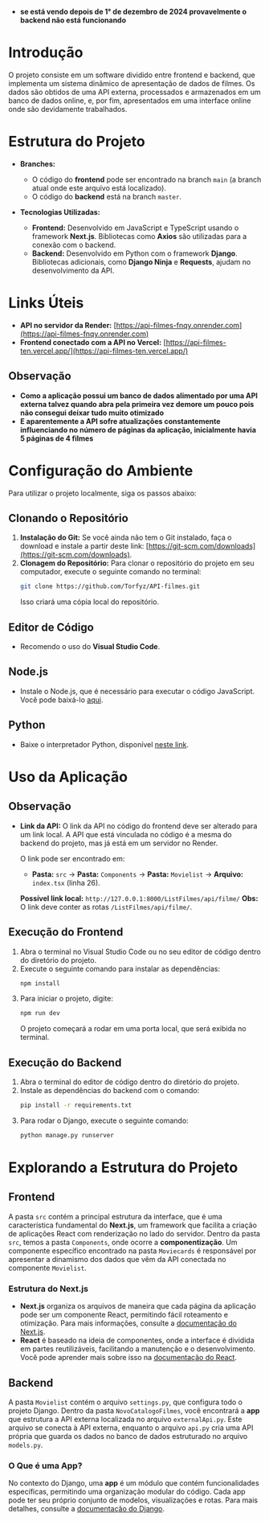 - **se está vendo depois de 1° de dezembro de 2024 provavelmente o backend não está funcionando**
# Introdução
O projeto consiste em um software dividido entre frontend e backend, que implementa um sistema dinâmico de apresentação de dados de filmes. Os dados são obtidos de uma API externa, processados e armazenados em um banco de dados online, e, por fim, apresentados em uma interface online onde são devidamente trabalhados.

# Estrutura do Projeto
- **Branches:**
  - O código do **frontend** pode ser encontrado na branch `main` (a branch atual onde este arquivo está localizado).
  - O código do **backend** está na branch `master`.

- **Tecnologias Utilizadas:**
  - **Frontend:** Desenvolvido em JavaScript e TypeScript usando o framework **Next.js**. Bibliotecas como **Axios** são utilizadas para a conexão com o backend.
  - **Backend:** Desenvolvido em Python com o framework **Django**. Bibliotecas adicionais, como **Django Ninja** e **Requests**, ajudam no desenvolvimento da API.

# Links Úteis
- **API no servidor da Render:** [https://api-filmes-fnqy.onrender.com](https://api-filmes-fnqy.onrender.com)
- **Frontend conectado com a API no Vercel:** [https://api-filmes-ten.vercel.app/](https://api-filmes-ten.vercel.app/)
## Observação
- **Como a aplicação possui um banco de dados alimentado por uma API externa talvez quando abra pela primeira vez demore um pouco pois não consegui deixar tudo muito otimizado**
- **E aparentemente a API sofre atualizações constantemente influenciando no número de páginas da aplicação, inicialmente havia 5 páginas de 4 filmes**

# Configuração do Ambiente
Para utilizar o projeto localmente, siga os passos abaixo:

## Clonando o Repositório
1. **Instalação do Git:** Se você ainda não tem o Git instalado, faça o download e instale a partir deste link: [https://git-scm.com/downloads](https://git-scm.com/downloads).
2. **Clonagem do Repositório:** Para clonar o repositório do projeto em seu computador, execute o seguinte comando no terminal:
   ```bash
   git clone https://github.com/Torfyz/API-filmes.git
   ```
   Isso criará uma cópia local do repositório.

## Editor de Código
- Recomendo o uso do **Visual Studio Code**.

## Node.js
- Instale o Node.js, que é necessário para executar o código JavaScript. Você pode baixá-lo [aqui](https://nodejs.org/en).

## Python
- Baixe o interpretador Python, disponível [neste link](https://www.python.org/downloads/).

# Uso da Aplicação
## Observação
- **Link da API:** O link da API no código do frontend deve ser alterado para um link local. A API que está vinculada no código é a mesma do backend do projeto, mas já está em um servidor no Render. 

  O link pode ser encontrado em:
  - **Pasta:** `src` → **Pasta:** `Components` → **Pasta:** `Movielist` → **Arquivo:** `index.tsx` (linha 26).

  **Possível link local:** `http://127.0.0.1:8000/ListFilmes/api/filme/`
  **Obs:** O link deve conter as rotas `/ListFilmes/api/filme/`.

## Execução do Frontend
1. Abra o terminal no Visual Studio Code ou no seu editor de código dentro do diretório do projeto.
2. Execute o seguinte comando para instalar as dependências:
   ```bash
   npm install
   ```
3. Para iniciar o projeto, digite:
   ```bash
   npm run dev
   ```
   O projeto começará a rodar em uma porta local, que será exibida no terminal.

## Execução do Backend
1. Abra o terminal do editor de código dentro do diretório do projeto.
2. Instale as dependências do backend com o comando:
   ```bash
   pip install -r requirements.txt
   ```
3. Para rodar o Django, execute o seguinte comando:
   ```bash
   python manage.py runserver
   ```

# Explorando a Estrutura do Projeto
## Frontend
A pasta `src` contém a principal estrutura da interface, que é uma característica fundamental do **Next.js**, um framework que facilita a criação de aplicações React com renderização no lado do servidor. Dentro da pasta `src`, temos a pasta `Components`, onde ocorre a **componentização**. Um componente específico encontrado na pasta `Moviecards` é responsável por apresentar a dinamismo dos dados que vêm da API conectada no componente `Movielist`.

### Estrutura do Next.js
- **Next.js** organiza os arquivos de maneira que cada página da aplicação pode ser um componente React, permitindo fácil roteamento e otimização. Para mais informações, consulte a [documentação do Next.js](https://nextjs.org/docs).
- **React** é baseado na ideia de componentes, onde a interface é dividida em partes reutilizáveis, facilitando a manutenção e o desenvolvimento. Você pode aprender mais sobre isso na [documentação do React](https://pt-br.react.dev/).

## Backend
A pasta `Movielist` contém o arquivo `settings.py`, que configura todo o projeto Django. Dentro da pasta `NovoCatalogoFilmes`, você encontrará a **app** que estrutura a API externa localizada no arquivo `externalApi.py`. Este arquivo se conecta à API externa, enquanto o arquivo `api.py` cria uma API própria que guarda os dados no banco de dados estruturado no arquivo `models.py`.

### O Que é uma App?
No contexto do Django, uma **app** é um módulo que contém funcionalidades específicas, permitindo uma organização modular do código. Cada app pode ter seu próprio conjunto de modelos, visualizações e rotas. Para mais detalhes, consulte a [documentação do Django](https://docs.djangoproject.com/pt-br/5.1/).

